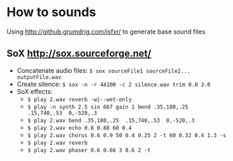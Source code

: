 # How to sounds

Using <http://github.grumdrig.com/jsfxr/> to generate base sound files

## SoX <http://sox.sourceforge.net/>

* Concatenate audio files: `$ sox sourceFile1 sourceFile2... outputFile.wav`
* Create silence: `$ sox -n -r 44100 -c 2 silence.wav trim 0.0 3.0`
* SoX effects:
  * `$ play 2.wav reverb -w|--wet-only`
  * `$ play -n synth 2.5 sin 667 gain 1 bend .35,180,.25  .15,740,.53  0,-520,.3`
  * `$ play 2.wav bend .35,180,.25  .15,740,.53  0,-520,.3`
  * `$ play 2.wav echo 0.8 0.88 60 0.4`
  * `$ play 2.wav chorus 0.6 0.9 50 0.4 0.25 2 -t 60 0.32 0.4 1.3 -s`
  * `$ play 2.wav reverb`
  * `$ play 2.wav phaser 0.6 0.66 3 0.6 2 -t`